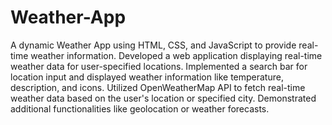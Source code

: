 # Weather-App
A dynamic Weather App using HTML, CSS, and JavaScript to provide real-time weather information.
Developed a web application displaying real-time weather data for user-specified locations.
Implemented a search bar for location input and displayed weather information like temperature, description, and icons.
Utilized OpenWeatherMap API to fetch real-time weather data based on the user's location or specified city.
Demonstrated additional functionalities like geolocation or weather forecasts.
